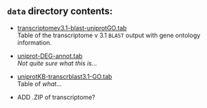 ## `data` directory contents: 

- [transcriptomev3.1-blast-uniprotGO.tab](https://github.com/RobertsLab/paper-tanner-crab/blob/master/data/transcriptomev3.1-blast-uniprotGO.tab)      
Table of the transcriptome v 3.1 `BLAST` output with gene ontology information.      
- [uniprot-DEG-annot.tab](https://github.com/RobertsLab/paper-tanner-crab/blob/master/data/uniprot-DEG-annot.tab)        
_Not quite sure what this is..._         
- [uniprotKB-transcrblast3.1-GO.tab](https://github.com/RobertsLab/paper-tanner-crab/blob/master/data/uniprotKB-transcrblast3.1-GO.tab)         
Table of _what..._

- ADD .ZIP of transcriptome? 
